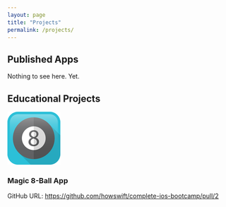 ```yaml
---
layout: page
title: "Projects"
permalink: /projects/
---
```


## Published Apps

Nothing to see here. Yet.

## Educational Projects

![Magic 8-ball Icon](assets/magic8ball_Icon-40@3x.png)
### Magic 8-Ball App
GitHub URL: https://github.com/howswift/complete-ios-bootcamp/pull/2
